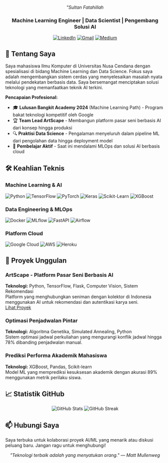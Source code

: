<p align="center">
  <i>"Sultan Fatahillah</i>
</p>

<h3 align="center">Machine Learning Engineer | Data Scientist | Pengembang Solusi AI</h3>

<p align="center">
  <a href="https://linkedin.com/in/yourprofile"><img src="https://img.shields.io/badge/LinkedIn-0077B5?style=for-the-badge&logo=linkedin&logoColor=white" alt="LinkedIn"></a>
  <a href="mailto:youremail@example.com"><img src="https://img.shields.io/badge/Gmail-D14836?style=for-the-badge&logo=gmail&logoColor=white" alt="Gmail"></a>
  <a href="https://medium.com/@yourprofile"><img src="https://img.shields.io/badge/Medium-12100E?style=for-the-badge&logo=medium&logoColor=white" alt="Medium"></a>
</p>

## 🚀 Tentang Saya

Saya mahasiswa Ilmu Komputer di Universitas Nusa Cendana dengan spesialisasi di bidang Machine Learning dan Data Science. Fokus saya adalah mengembangkan sistem cerdas yang menyelesaikan masalah nyata melalui pendekatan berbasis data. Saya bersemangat menciptakan solusi teknologi yang memanfaatkan teknik AI terkini.

**Pencapaian Profesional:**
- 🎓 **Lulusan Bangkit Academy 2024** (Machine Learning Path) - Program bakat teknologi kompetitif oleh Google
- 🏆 **Team Lead ArtScape** - Membangun platform pasar seni berbasis AI dari konsep hingga produksi
- 🔍 **Praktisi Data Science** - Pengalaman menyeluruh dalam pipeline ML dari pengolahan data hingga deployment model
- 🌱 **Pembelajar Aktif** - Saat ini mendalami MLOps dan solusi AI berbasis cloud

## 🛠 Keahlian Teknis

### Machine Learning & AI
<div>
  <img src="https://img.shields.io/badge/Python-3776AB?style=for-the-badge&logo=python&logoColor=white" alt="Python">
  <img src="https://img.shields.io/badge/TensorFlow-FF6F00?style=for-the-badge&logo=tensorflow&logoColor=white" alt="TensorFlow">
  <img src="https://img.shields.io/badge/PyTorch-EE4C2C?style=for-the-badge&logo=pytorch&logoColor=white" alt="PyTorch">
  <img src="https://img.shields.io/badge/Keras-D00000?style=for-the-badge&logo=keras&logoColor=white" alt="Keras">
  <img src="https://img.shields.io/badge/scikit_learn-F7931E?style=for-the-badge&logo=scikit-learn&logoColor=white" alt="Scikit-Learn">
  <img src="https://img.shields.io/badge/XGBoost-017CEE?style=for-the-badge&logo=xgboost&logoColor=white" alt="XGBoost">
</div>

### Data Engineering & MLOps
<div>
  <img src="https://img.shields.io/badge/Docker-2496ED?style=for-the-badge&logo=docker&logoColor=white" alt="Docker">
  <img src="https://img.shields.io/badge/MLflow-0194E2?style=for-the-badge&logo=mlflow&logoColor=white" alt="MLflow">
  <img src="https://img.shields.io/badge/FastAPI-009688?style=for-the-badge&logo=fastapi&logoColor=white" alt="FastAPI">
  <img src="https://img.shields.io/badge/Airflow-017CEE?style=for-the-badge&logo=apache-airflow&logoColor=white" alt="Airflow">
</div>

### Platform Cloud
<div>
  <img src="https://img.shields.io/badge/GCP-4285F4?style=for-the-badge&logo=google-cloud&logoColor=white" alt="Google Cloud">
  <img src="https://img.shields.io/badge/AWS-232F3E?style=for-the-badge&logo=amazon-aws&logoColor=white" alt="AWS">
  <img src="https://img.shields.io/badge/Heroku-430098?style=for-the-badge&logo=heroku&logoColor=white" alt="Heroku">
</div>

## 🔭 Proyek Unggulan

### ArtScape - Platform Pasar Seni Berbasis AI
**Teknologi:** Python, TensorFlow, Flask, Computer Vision, Sistem Rekomendasi  
Platform yang menghubungkan seniman dengan kolektor di Indonesia menggunakan AI untuk rekomendasi dan autentikasi karya seni.  
[Lihat Proyek](https://github.com/your-artscape-repo)

### Optimasi Penjadwalan Pintar
**Teknologi:** Algoritma Genetika, Simulated Annealing, Python  
Sistem optimasi jadwal perkuliahan yang mengurangi konflik jadwal hingga 78% dibanding penjadwalan manual.

### Prediksi Performa Akademik Mahasiswa
**Teknologi:** XGBoost, Pandas, Scikit-learn  
Model ML yang memprediksi kesuksesan akademik dengan akurasi 89% menggunakan metrik perilaku siswa.

## 📈 Statistik GitHub

<p align="center">
  <img src="https://github-readme-stats.vercel.app/api?username=yourusername&show_icons=true&theme=radical" alt="GitHub Stats">
  <img src="https://github-readme-streak-stats.herokuapp.com/?user=yourusername&theme=radical" alt="GitHub Streak">
</p>

## 📫 Hubungi Saya
Saya terbuka untuk kolaborasi proyek AI/ML yang menarik atau diskusi peluang baru. Jangan ragu untuk menghubungi!

<p align="center">
  <i>"Teknologi terbaik adalah yang menyatukan orang." — Matt Mullenweg</i>
</p>
